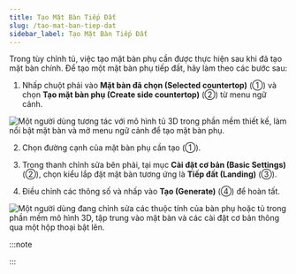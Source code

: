 ```yaml
---
title: Tạo Mặt Bàn Tiếp Đất
slug: /tao-mat-ban-tiep-dat
sidebar_label: Tạo Mặt Bàn Tiếp Đất
---
```


Trong tùy chỉnh tủ, việc tạo mặt bàn phụ cần được thực hiện sau khi đã tạo mặt bàn chính. Để tạo một mặt bàn phụ tiếp đất, hãy làm theo các bước sau:

1. Nhấp chuột phải vào **Mặt bàn đã chọn (Selected countertop)** (①) và chọn **Tạo mặt bàn phụ (Create side countertop)** (②) từ menu ngữ cảnh.

![Một người dùng tương tác với mô hình tủ 3D trong phần mềm thiết kế, làm nổi bật mặt bàn và mở menu ngữ cảnh để tạo mặt bàn phụ.](https://storage.googleapis.com/jegavn_kb/images/1715abae-8172-45b7-ab25-662f3962253f.png)

2. Chọn đường cạnh của mặt bàn phụ cần tạo (①).

3. Trong thanh chỉnh sửa bên phải, tại mục **Cài đặt cơ bản (Basic Settings)** (②), chọn kiểu lắp đặt mặt bàn tương ứng là **Tiếp đất (Landing)** (③).

4. Điều chỉnh các thông số và nhấp vào **Tạo (Generate)** (④) để hoàn tất.

![Một người dùng đang chỉnh sửa các thuộc tính của bàn phụ hoặc tủ trong phần mềm mô hình 3D, tập trung vào mặt bàn và các cài đặt cơ bản thông qua một hộp thoại bật lên.](https://storage.googleapis.com/jegavn_kb/images/1dd81dda-f1df-4c63-88ad-33636013f4d2.png)

:::note

:::